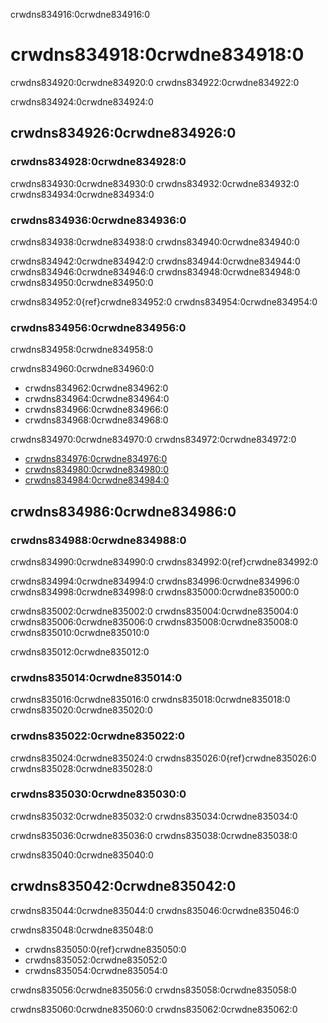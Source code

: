 crwdns834916:0crwdne834916:0
# crwdns834918:0crwdne834918:0

crwdns834920:0crwdne834920:0 crwdns834922:0crwdne834922:0

crwdns834924:0crwdne834924:0

## crwdns834926:0crwdne834926:0

### crwdns834928:0crwdne834928:0

crwdns834930:0crwdne834930:0 crwdns834932:0crwdne834932:0 crwdns834934:0crwdne834934:0

### crwdns834936:0crwdne834936:0

crwdns834938:0crwdne834938:0 crwdns834940:0crwdne834940:0

crwdns834942:0crwdne834942:0 crwdns834944:0crwdne834944:0 crwdns834946:0crwdne834946:0 crwdns834948:0crwdne834948:0 crwdns834950:0crwdne834950:0

crwdns834952:0{ref}crwdne834952:0 crwdns834954:0crwdne834954:0

### crwdns834956:0crwdne834956:0

crwdns834958:0crwdne834958:0

crwdns834960:0crwdne834960:0
- crwdns834962:0crwdne834962:0
- crwdns834964:0crwdne834964:0
- crwdns834966:0crwdne834966:0
- crwdns834968:0crwdne834968:0

crwdns834970:0crwdne834970:0 crwdns834972:0crwdne834972:0
- [crwdns834976:0crwdne834976:0](crwdns834974:0crwdne834974:0)
- [crwdns834980:0crwdne834980:0](crwdns834978:0crwdne834978:0)
- [crwdns834984:0crwdne834984:0](crwdns834982:0crwdne834982:0)

## crwdns834986:0crwdne834986:0

### crwdns834988:0crwdne834988:0

crwdns834990:0crwdne834990:0 crwdns834992:0{ref}crwdne834992:0

crwdns834994:0crwdne834994:0 crwdns834996:0crwdne834996:0 crwdns834998:0crwdne834998:0 crwdns835000:0crwdne835000:0

crwdns835002:0crwdne835002:0 crwdns835004:0crwdne835004:0 crwdns835006:0crwdne835006:0 crwdns835008:0crwdne835008:0 crwdns835010:0crwdne835010:0

crwdns835012:0crwdne835012:0

### crwdns835014:0crwdne835014:0

crwdns835016:0crwdne835016:0 crwdns835018:0crwdne835018:0 crwdns835020:0crwdne835020:0

### crwdns835022:0crwdne835022:0

crwdns835024:0crwdne835024:0 crwdns835026:0{ref}crwdne835026:0 crwdns835028:0crwdne835028:0

### crwdns835030:0crwdne835030:0

crwdns835032:0crwdne835032:0 crwdns835034:0crwdne835034:0

crwdns835036:0crwdne835036:0 crwdns835038:0crwdne835038:0

crwdns835040:0crwdne835040:0

## crwdns835042:0crwdne835042:0

crwdns835044:0crwdne835044:0 crwdns835046:0crwdne835046:0

crwdns835048:0crwdne835048:0
- crwdns835050:0{ref}crwdne835050:0
- crwdns835052:0crwdne835052:0
- crwdns835054:0crwdne835054:0

crwdns835056:0crwdne835056:0 crwdns835058:0crwdne835058:0

crwdns835060:0crwdne835060:0 crwdns835062:0crwdne835062:0
